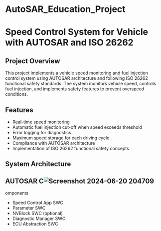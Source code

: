 # AutoSAR_Education_Project

# Speed Control System for Vehicle with AUTOSAR and ISO 26262

## Project Overview
This project implements a vehicle speed monitoring and fuel injection control system using AUTOSAR architecture and following ISO 26262 functional safety standards. The system monitors vehicle speed, controls fuel injection, and implements safety features to prevent overspeed conditions.

## Features
- Real-time speed monitoring
- Automatic fuel injection cut-off when speed exceeds threshold
- Error logging for diagnostics
- Maximum speed storage for each driving cycle
- Compliance with AUTOSAR architecture
- Implementation of ISO 26262 functional safety concepts

## System Architecture



## AUTOSAR C![Screenshot 2024-06-20 204709](https://github.com/Hariharan1223/AutoSAR_Education_Project/assets/106650889/c40cef16-8c48-4d4e-ae2b-fd3fa56fa875)
omponents
- Speed Control App SWC
- Parameter SWC
- NVBlock SWC (optional)
- Diagnostic Manager SWC
- ECU Abstraction SWC
